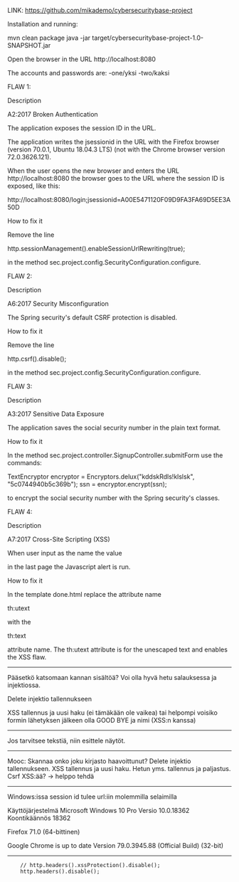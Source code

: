 LINK: https://github.com/mikademo/cybersecuritybase-project

Installation and running:

mvn clean package
java -jar target/cybersecuritybase-project-1.0-SNAPSHOT.jar

Open the browser in the URL http://localhost:8080

The accounts and passwords are:
-one/yksi
-two/kaksi


FLAW 1:

Description

A2:2017 Broken Authentication

The application exposes the session ID in the URL.

The application writes the jsessionid in the URL with the Firefox browser (version 70.0.1, Ubuntu 18.04.3 LTS) (not with the Chrome browser version 72.0.3626.121).

When the user opens the new browser and enters the URL http://localhost:8080 the browser
goes to the URL where the session ID is exposed, like this:

http://localhost:8080/login;jsessionid=A00E5471120F09D9FA3FA69D5EE3A50D

How to fix it

Remove the line 

http.sessionManagement().enableSessionUrlRewriting(true);

in the method sec.project.config.SecurityConfiguration.configure.


FLAW 2:

Description

A6:2017 Security Misconfiguration

The Spring security's default CSRF protection is disabled.

How to fix it

Remove the line 

http.csrf().disable();

in the method sec.project.config.SecurityConfiguration.configure.


FLAW 3:

Description

A3:2017 Sensitive Data Exposure

The application saves the social security number in the plain text format.

How to fix it

In the method sec.project.controller.SignupController.submitForm use the commands:

TextEncryptor encryptor = Encryptors.delux("kddskRdls!klslsk", "5c0744940b5c369b");
ssn = encryptor.encrypt(ssn);

to encrypt the social security number with the Spring security's classes.


FLAW 4:

Description

A7:2017 Cross-Site Scripting (XSS)

When user input as the name the value

<script>alert("Hello!");</script>

in the last page the Javascript alert is run.

How to fix it

In the template done.html replace the attribute name

th:utext

with the

th:text

attribute name. The th:utext attribute is for the unescaped text and enables the XSS flaw.

  

-------------------
Pääsetkö katsomaan kannan sisältöä? Voi olla hyvä hetu salauksessa ja injektiossa.

Delete injektio tallennukseen

XSS tallennus ja uusi haku (ei tämäkään ole vaikea)
tai helpompi voisiko formin lähetyksen jälkeen olla GOOD BYE ja nimi (XSS:n kanssa)


-----

Jos tarvitsee tekstiä, niin esittele näytöt.

--------

Mooc: Skannaa onko joku kirjasto haavoittunut? Delete injektio tallennukseen. XSS tallennus ja uusi haku. Hetun yms. tallennus ja paljastus. Csrf XSS:ää? -> helppo tehdä

---

Windows:issa session id tulee url:iin molemmilla selaimilla

Käyttöjärjestelmä             Microsoft Windows 10 Pro
Versio    10.0.18362 Koontikäännös 18362

Firefox
71.0 (64-bittinen)

Google Chrome is up to date
Version 79.0.3945.88 (Official Build) (32-bit)

---
        // http.headers().xssProtection().disable();
        http.headers().disable();
